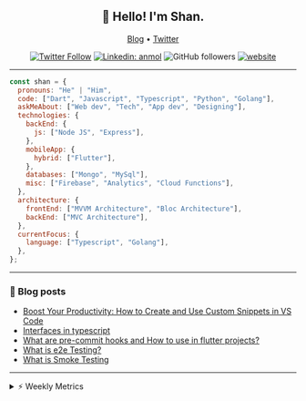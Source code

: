<h2 align="center">👋 Hello! I'm Shan.</h2>
<p align="center">
  <a href="https://medium.com/feed/@shan-shaji">Blog</a> •
  <a href="https://twitter.com/intent/follow?screen_name=shan__shaji">Twitter</a>
</p>

<p align="center"><a href="https://twitter.com/intent/follow?screen_name=shan__shaji"><img src="https://img.shields.io/twitter/follow/shan__shaji?style=flat" alt="Twitter Follow"></a>
<a href="https://www.linkedin.com/in/shan-shaji/"><img src="https://img.shields.io/badge/shan-shaji?style=flat-square&amp;logo=Linkedin&amp;logoColor=white&amp;link=https://www.linkedin.com/in/shan-shaji/" alt="Linkedin: anmol"></a>
<img src="https://img.shields.io/github/followers/shan-shaji?label=Follow&amp;style=social" alt="GitHub followers">
<a href="http://shan-shaji.github.io/"><img src="https://img.shields.io/badge/Website-46a2f1.svg?&amp;style=flat-square&amp;logo=Google-Chrome&amp;logoColor=white&amp;link=http://shan-shaji.github.io/" alt="website"></a></p>

<hr>

```javascript
const shan = {
  pronouns: "He" | "Him",
  code: ["Dart", "Javascript", "Typescript", "Python", "Golang"],
  askMeAbout: ["Web dev", "Tech", "App dev", "Designing"],
  technologies: {
    backEnd: {
      js: ["Node JS", "Express"],
    },
    mobileApp: {
      hybrid: ["Flutter"],
    },
    databases: ["Mongo", "MySql"],
    misc: ["Firebase", "Analytics", "Cloud Functions"],
  },
  architecture: {
    frontEnd: ["MVVM Architecture", "Bloc Architecture"],
    backEnd: ["MVC Architecture"],
  },
  currentFocus: {
    language: ["Typescript", "Golang"],
  },
};
```

<hr>

<!-- I love connecting with different people</b> so if you want to say <b>hi, I'll be happy to meet you more!</b> 😊</em> -->

### 📕 Blog posts

<!-- BLOG-POST-LIST:START -->
- [Boost Your Productivity: How to Create and Use Custom Snippets in VS Code](https://dev.to/shanshaji/boost-your-productivity-how-to-create-and-use-custom-snippets-in-vs-code-5bbo)
- [Interfaces in typescript](https://dev.to/shanshaji/interfaces-in-typescript-55f8)
- [What are pre-commit hooks and How to use in flutter projects?](https://dev.to/shanshaji/what-are-pre-commit-hooks-and-how-to-use-in-flutter-projects-4c0m)
- [What is e2e Testing?](https://dev.to/shanshaji/what-is-e2e-testing-1eg0)
- [What is Smoke Testing](https://dev.to/shanshaji/what-is-smoke-testing-1n95)
<!-- BLOG-POST-LIST:END -->

<hr>
<details>
    <summary>⚡ Weekly Metrics</summary>
    <p>
    
<!--START_SECTION:waka-->
![Code Time](http://img.shields.io/badge/Code%20Time-1%2C895%20hrs%2013%20mins-blue)

![Profile Views](http://img.shields.io/badge/Profile%20Views-22-blue)

**🐱 My GitHub Data** 

> 📦 ? Used in GitHub's Storage 
 > 
> 🏆 243 Contributions in the Year 2023
 > 
> 💼 Opted to Hire
 > 
> 📜 130 Public Repositories 
 > 
> 🔑 0 Private Repositories 
 > 
**I'm a Night 🦉** 

```text
🌞 Morning                3750 commits        ███░░░░░░░░░░░░░░░░░░░░░░   10.24 % 
🌆 Daytime                9753 commits        ███████░░░░░░░░░░░░░░░░░░   26.63 % 
🌃 Evening                17315 commits       ████████████░░░░░░░░░░░░░   47.28 % 
🌙 Night                  5805 commits        ████░░░░░░░░░░░░░░░░░░░░░   15.85 % 
```
📅 **I'm Most Productive on Thursday** 

```text
Monday                   5060 commits        ███░░░░░░░░░░░░░░░░░░░░░░   13.82 % 
Tuesday                  5712 commits        ████░░░░░░░░░░░░░░░░░░░░░   15.60 % 
Wednesday                4604 commits        ███░░░░░░░░░░░░░░░░░░░░░░   12.57 % 
Thursday                 8008 commits        █████░░░░░░░░░░░░░░░░░░░░   21.87 % 
Friday                   6145 commits        ████░░░░░░░░░░░░░░░░░░░░░   16.78 % 
Saturday                 3474 commits        ██░░░░░░░░░░░░░░░░░░░░░░░   09.49 % 
Sunday                   3620 commits        ██░░░░░░░░░░░░░░░░░░░░░░░   09.88 % 
```


📊 **This Week I Spent My Time On** 

```text
🕑︎ Time Zone: Asia/Kolkata

💬 Programming Languages: 
Dart                     33 hrs 26 mins      ████████████████████░░░░░   79.84 % 
JavaScript               3 hrs 29 mins       ██░░░░░░░░░░░░░░░░░░░░░░░   08.33 % 
Other                    1 hr 19 mins        █░░░░░░░░░░░░░░░░░░░░░░░░   03.16 % 
YAML                     49 mins             ░░░░░░░░░░░░░░░░░░░░░░░░░   01.95 % 
JSON                     24 mins             ░░░░░░░░░░░░░░░░░░░░░░░░░   00.98 % 

🔥 Editors: 
Android Studio           35 hrs 41 mins      █████████████████████░░░░   85.20 % 
VS Code                  6 hrs 11 mins       ████░░░░░░░░░░░░░░░░░░░░░   14.80 % 

🐱‍💻 Projects: 
turbo-flutter            20 hrs 29 mins      ████████████░░░░░░░░░░░░░   48.91 % 
dial_contacts            15 hrs 10 mins      █████████░░░░░░░░░░░░░░░░   36.23 % 
nextjs-blog              2 hrs 6 mins        █░░░░░░░░░░░░░░░░░░░░░░░░   05.04 % 
setup-flutter            1 hr 31 mins        █░░░░░░░░░░░░░░░░░░░░░░░░   03.63 % 
quick-pdf-merge          1 hr 20 mins        █░░░░░░░░░░░░░░░░░░░░░░░░   03.20 % 

💻 Operating System: 
Mac                      40 hrs              ████████████████████████░   95.53 % 
Linux                    1 hr 52 mins        █░░░░░░░░░░░░░░░░░░░░░░░░   04.47 % 
```

**I Mostly Code in Dart** 

```text
Dart                     53 repos            ████████████░░░░░░░░░░░░░   46.49 % 
Ruby                     3 repos             █░░░░░░░░░░░░░░░░░░░░░░░░   02.63 % 
Go                       3 repos             █░░░░░░░░░░░░░░░░░░░░░░░░   02.63 % 
Python                   3 repos             █░░░░░░░░░░░░░░░░░░░░░░░░   02.63 % 
Shell                    1 repo              ░░░░░░░░░░░░░░░░░░░░░░░░░   00.88 % 
```




 Last Updated on 09/04/2023 18:46:22 UTC
<!--END_SECTION:waka-->

</p>
 </details>
